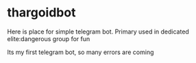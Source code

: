# thargoidbot

Here is place for simple telegram bot. Primary used in dedicated 
elite:dangerous group for fun

Its my first telegram bot, so many errors are coming